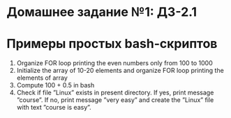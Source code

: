 # Домашнее задание №1: ДЗ-2.1
# Примеры простых bash-скриптов

1. Organize FOR loop printing the even numbers only from 100
to 1000
2. Initialize the array of 10-20 elements and organize FOR loop
printing the elements of array
3. Compute 100 + 0.5 in bash
4. Check if file ”Linux” exists in present directory. If yes, print
message ”course”. If no, print message ”very easy” and create
the ”Linux” file with text ”course is easy”.
